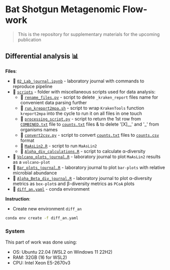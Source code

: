 # Bat Shotgun Metagenomic Flow-work

> This is the repository for supplementary materials for the upcoming publication

## Differential analysis 📊

**Files**:
- 📑 [`02_Lab_journal.ipynb`](https://github.com/PopovIILab/BatShotMetaFlow/blob/main/02_Diff_analysis/02_Lab_journal.ipynb) - laboratory journal with commands to reproduce pipeline
- 📁 [`scripts`](https://github.com/PopovIILab/BatShotMetaFlow/blob/main/02_Diff_analysis/scripts) - folder with miscellaneous scripts used for data analysis:
  - 📝 [`rename_files.py`](https://github.com/PopovIILab/BatShotMetaFlow/tree/main/02_Diff_analysis/scripts/rename_files.py) - script to delete `_kraken_report` files name for convenient data parsing further
  - 📝 [`run_kreport2mpa.sh`](https://github.com/PopovIILab/BatShotMetaFlow/tree/main/02_Diff_analysis/scripts/run_kreport2mpa.sh) - script to wrap `KrakenTools` function `kreport2mpa` into the cycle to run it on all files in one touch
  - 📝 [`processing_script.py`](https://github.com/PopovIILab/BatShotMetaFlow/tree/main/02_Diff_analysis/scripts/processing_script.py) - script to return the 1st row from [`COMBINED.txt`](https://github.com/PopovIILab/BatShotMetaFlow/tree/main/02_Diff_analysis/data/COMBINED.txt) file to [`counts.txt`](https://github.com/PopovIILab/BatShotMetaFlow/tree/main/02_Diff_analysis/counts/txt) files & to delete '[X]__' and '_' from organisms names
  - 📝 [`convert2csv.py`](https://github.com/PopovIILab/BatShotMetaFlow/tree/main/02_Diff_analysis/scripts/convert2csv.py) - script to convert [`counts.txt`](https://github.com/PopovIILab/BatShotMetaFlow/tree/main/02_Diff_analysis/counts/txt) files to [`counts.csv`](https://github.com/PopovIILab/BatShotMetaFlow/tree/main/02_Diff_analysis/counts/csv) format
  - 📝 [`MaAsLin2.R`](https://github.com/PopovIILab/BatShotMetaFlow/tree/main/02_Diff_analysis/scripts/MaAsLin2.R) - script to run `MaAsLin2`
  - 📝 [`Alpha_div_calculations.R`](https://github.com/PopovIILab/BatShotMetaFlow/tree/main/02_Diff_analysis/scripts/Alpha_div_calculations.R) - script to calculate α-diversity
- 📑 [`Volcano_plots_journal.R`](https://github.com/PopovIILab/BatShotMetaFlow/blob/main/02_Diff_analysis/Volcano_plots_journal.R) - laboratory journal to plot `MaAsLin2` results as a `volcano-plot`
- 📑 [`Bar_plots_journal.R`](https://github.com/PopovIILab/BatShotMetaFlow/blob/main/02_Diff_analysis/Bar_plots_journal.R) - laboratory journal to plot `bar-plots` with relative microbial abundance
- 📑 [`Alpha_Beta_div_journal.R`](https://github.com/PopovIILab/BatShotMetaFlow/blob/main/02_Diff_analysis/Alpha_Beta_div_journal.R) - laboratory journal to plot α-diversity metrics as `box-plot`s and β-diversity metrics as `PCoA` plots
- 📑 [`diff_an.yaml`](https://github.com/PopovIILab/BatShotMetaFlow/blob/main/02_Diff_analysis/diff_an.yaml) - conda environment

**Instruction**:
- Create new environment `diff_an`
```bash
conda env create -f diff_an.yaml
```

### System

This part of work was done using:
- OS: Ubuntu 22.04 (WSL2 on Windows 11 22H2)
- RAM: 32GB (16 for WSL2)
- CPU: Intel Xeon E5-2670v3

<!---
- 📁 [`data`](https://github.com/PopovIILab/BatShotMetaFlow/blob/main/02_Diff_analysis/data) - folder with `kreport` files obtained from the [taxonomic identification](https://github.com/PopovIILab/BatShotMetaFlow/tree/main/01_QC_n_tax_id) step
  - 📁 [`kreports`](https://github.com/PopovIILab/BatShotMetaFlow/tree/main/02_Diff_analysis/data/kreports) - folder with original `kreport` files
  - 📁 [`mpa`](https://github.com/PopovIILab/BatShotMetaFlow/tree/main/02_Diff_analysis/data/mpa) - folder with `kreport` files converted to `mpa` format using `KrakenTools`
  - 📑 [`COMBINED.txt`](https://github.com/PopovIILab/BatShotMetaFlow/tree/main/02_Diff_analysis/data/COMBINED.txt) - combined `mpa` file
- 📁 [`counts`](https://github.com/PopovIILab/BatShotMetaFlow/blob/main/02_Diff_analysis/counts) - folder with counts parsed from the combined `mpa` file:
  - 📁 [`csv`](https://github.com/PopovIILab/BatShotMetaFlow/tree/main/02_Diff_analysis/counts/csv) - folder with counts from _species_ to _phylum_ levels in `.csv` file format
  - 📁 [`txt`](https://github.com/PopovIILab/BatShotMetaFlow/tree/main/02_Diff_analysis/counts/txt) - folder with counts from _species_ to _phylum_ levels in `.txt` file format
 - 📁 [`Alpha_div`](https://github.com/PopovIILab/BatShotMetaFlow/blob/main/02_Diff_analysis/Alpha_div) - folder with α-diversity calculations results:
  - 📑 [`alpha_div_cult.csv`](https://github.com/PopovIILab/BatShotMetaFlow/blob/main/02_Diff_analysis/Alpha_div/alpha_div_cult.csv) - α-diversity calculations results
- 📁 [`MaAsLin2_results`](https://github.com/PopovIILab/BatShotMetaFlow/tree/main/02_Diff_analysis/MaAsLin2_results) - folder with `MaAsLin2` results:
  - 📁 [`species`](https://github.com/PopovIILab/BatShotMetaFlow/tree/main/02_Diff_analysis/MaAsLin2_results/species) - on _species_ level
  - 📁 [`genus`](https://github.com/PopovIILab/BatShotMetaFlow/tree/main/02_Diff_analysis/MaAsLin2_results/genus) - on _genus_ level
  - 📁 [`family`](https://github.com/PopovIILab/BatShotMetaFlow/tree/main/02_Diff_analysis/MaAsLin2_results/family) - on _family_ level
  - 📁 [`order`](https://github.com/PopovIILab/BatShotMetaFlow/tree/main/02_Diff_analysis/MaAsLin2_results/order) - on _order_ level
  - 📁 [`class`](https://github.com/PopovIILab/BatShotMetaFlow/tree/main/02_Diff_analysis/MaAsLin2_results/class) - on _class_ level
  - 📁 [`phylum`](https://github.com/PopovIILab/BatShotMetaFlow/tree/main/02_Diff_analysis/MaAsLin2_results/phylum) - on _phylum_ level
-->
